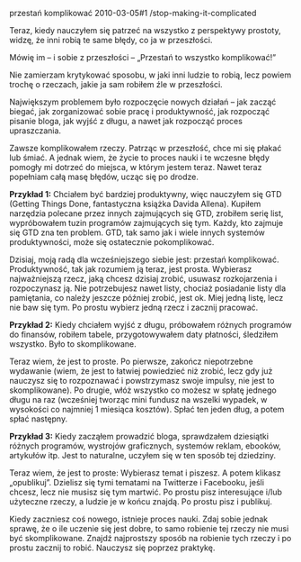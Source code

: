 przestań komplikować
2010-03-05#1
/stop-making-it-complicated

Teraz, kiedy nauczyłem się patrzeć na wszystko z perspektywy prostoty, widzę, że inni robią te same błędy, co ja w przeszłości.

Mówię im &#8211; i sobie z przeszłości &#8211; &#8222;Przestań to wszystko komplikować!&#8221;

Nie zamierzam krytykować sposobu, w jaki inni ludzie to robią, lecz powiem trochę o rzeczach, jakie ja sam robiłem źle w przeszłości.

Największym problemem było rozpoczęcie nowych działań &#8211; jak zacząć biegać, jak zorganizować sobie pracę i produktywność, jak rozpocząć pisanie bloga, jak wyjść z długu, a nawet jak rozpocząć proces upraszczania.

Zawsze komplikowałem rzeczy. Patrząc w przeszłość, chce mi się płakać lub śmiać. A jednak wiem, że życie to proces nauki i te wczesne błędy pomogły mi dotrzeć do miejsca, w którym jestem teraz. Nawet teraz popełniam całą masę błędów, ucząc się po drodze.

**Przykład 1:** Chciałem być bardziej produktywny, więc nauczyłem się GTD (Getting Things Done, fantastyczna książka Davida Allena). Kupiłem narzędzia polecane przez innych zajmujących się GTD, zrobiłem serię list, wypróbowałem tuzin programów zajmujących się tym. Każdy, kto zajmuje się GTD zna ten problem. GTD, tak samo jak i wiele innych systemów produktywności, może się ostatecznie pokomplikować.

Dzisiaj, moją radą dla wcześniejszego siebie jest: przestań komplikować. Produktywność, tak jak rozumiem ją teraz, jest prosta. Wybierasz najważniejszą rzecz, jaką chcesz dzisiaj zrobić, usuwasz rozkojarzenia i rozpoczynasz ją. Nie potrzebujesz nawet listy, chociaż posiadanie listy dla pamiętania, co należy jeszcze później zrobić, jest ok. Miej jedną listę, lecz nie baw się tym. Po prostu wybierz jedną rzecz i zacznij pracować.

**Przykład 2:** Kiedy chciałem wyjść z długu, próbowałem różnych programów do finansów, robiłem tabele, przygotowywałem daty płatności, śledziłem wszystko. Było to skomplikowane.

Teraz wiem, że jest to proste. Po pierwsze, zakończ niepotrzebne wydawanie (wiem, że jest to łatwiej powiedzieć niż zrobić, lecz gdy już nauczysz się to rozpoznawać i powstrzymasz swoje impulsy, nie jest to skomplikowane). Po drugie, włóż wszystko co możesz w spłatę jednego długu na raz (wcześniej tworząc mini fundusz na wszelki wypadek, w wysokości co najmniej 1 miesiąca kosztów). Spłać ten jeden dług, a potem spłać następny.

**Przykład 3:** Kiedy zacząłem prowadzić bloga, sprawdzałem dziesiątki różnych programów, wystrojów graficznych, systemów reklam, ebooków, artykułów itp. Jest to naturalne, uczyłem się w ten sposób tej dziedziny.

Teraz wiem, że jest to proste: Wybierasz temat i piszesz. A potem klikasz &#8222;opublikuj&#8221;. Dzielisz się tymi tematami na Twitterze i Facebooku, jeśli chcesz, lecz nie musisz się tym martwić. Po prostu pisz interesujące i/lub użyteczne rzeczy, a ludzie je w końcu znajdą. Po prostu pisz i publikuj.

Kiedy zaczniesz coś nowego, istnieje proces nauki. Zdaj sobie jednak sprawę, że o ile uczenie się jest dobre, to samo robienie tej rzeczy nie musi być skomplikowane. Znajdź najprostszy sposób na robienie tych rzeczy i po prostu zacznij to robić. Nauczysz się poprzez praktykę.
